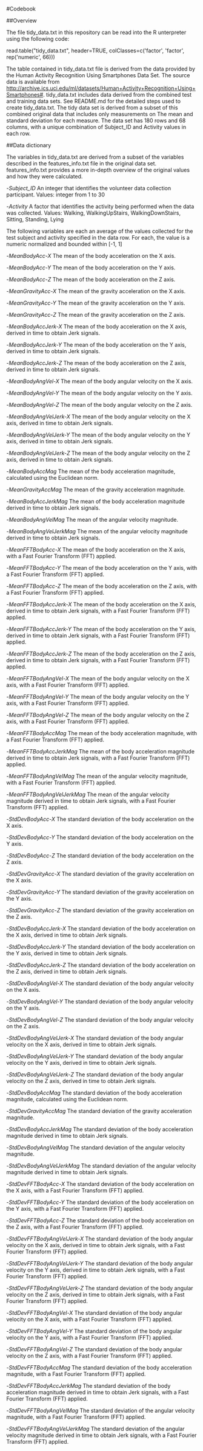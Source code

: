 #Codebook

##Overview

The file tidy_data.txt in this repository can be read into the R unterpreter using the following code:

read.table("tidy_data.txt", header=TRUE, colClasses=c('factor', 'factor', rep('numeric', 66)))


The table contained in tidy_data.txt file is derived from the data provided by the Human Activity Recognition Using Smartphones Data Set. The source data is available from http://archive.ics.uci.edu/ml/datasets/Human+Activity+Recognition+Using+Smartphones#. 
tidy_data.txt includes data derived from the combined test and training data sets. 
See README.md for the detailed steps used to create tidy_data.txt.
The tidy data set is derived from a subset of this combined original data that includes only measurements on The mean and standard deviation for each measure. The data set has 180 rows and 68 columns, with a unique combination of Subject_ID and Activity values in each row.

##Data dictionary

The variables in tidy_data.txt  are derived from a subset of the variables described in the features_info.txt file in the original data set. features_info.txt provides a more in-depth overview of the original values and how they were calculated.

-*Subject_ID*  An integer that identifies the volunteer data collection participant.
Values: integer from 1 to 30

-*Activity*  A factor that identifies the activity being performed when the data was collected.
Values: Walking, WalkingUpStairs, WalkingDownStairs, Sitting, Standing, Lying

The following variables  are each an average of the values collected for the test subject and activity specified in the data row. For each, the value is a numeric normalized and bounded within [-1, 1]

-*MeanBodyAcc-X*  The mean of the body acceleration on the X axis.

-*MeanBodyAcc-Y*  The mean of the body acceleration on the Y axis.

-*MeanBodyAcc-Z*  The mean of the body acceleration on the Z axis.

-*MeanGravityAcc-X*  The mean of the gravity acceleration on the X axis.

-*MeanGravityAcc-Y*  The mean of the gravity acceleration on the Y axis.

-*MeanGravityAcc-Z*  The mean of the gravity acceleration on the Z axis.

-*MeanBodyAccJerk-X*  The mean of the body acceleration on the X axis, derived in time to obtain Jerk signals.

-*MeanBodyAccJerk-Y*  The mean of the body acceleration on the Y axis, derived in time to obtain Jerk signals.

-*MeanBodyAccJerk-Z*  The mean of the body acceleration on the Z axis, derived in time to obtain Jerk signals.

-*MeanBodyAngVel-X*  The mean of the body angular velocity on the X axis.

-*MeanBodyAngVel-Y*  The mean of the body angular velocity on the Y axis.

-*MeanBodyAngVel-Z*  The mean of the body angular velocity on the Z axis.

-*MeanBodyAngVelJerk-X*  The mean of the body angular velocity on the X axis, derived in time to obtain Jerk signals.

-*MeanBodyAngVelJerk-Y*  The mean of the body angular velocity on the Y axis, derived in time to obtain Jerk signals.

-*MeanBodyAngVelJerk-Z*  The mean of the body angular velocity on the Z axis, derived in time to obtain Jerk signals.

-*MeanBodyAccMag*  The mean of the body acceleration magnitude, calculated using the Euclidean norm.

-*MeanGravityAccMag*  The mean of the gravity acceleration magnitude.

-*MeanBodyAccJerkMag*  The mean of the body acceleration magnitude derived in time to obtain Jerk signals.

-*MeanBodyAngVelMag*  The mean of the angular velocity magnitude.

-*MeanBodyAngVelJerkMag*  The mean of the angular velocity magnitude derived in time to obtain Jerk signals.

-*MeanFFTBodyAcc-X*  The mean of the body acceleration on the X axis, with a Fast Fourier Transform (FFT) applied.

-*MeanFFTBodyAcc-Y*  The mean of the body acceleration on the Y axis, with a Fast Fourier Transform (FFT) applied.

-*MeanFFTBodyAcc-Z*  The mean of the body acceleration on the Z axis, with a Fast Fourier Transform (FFT) applied.

-*MeanFFTBodyAccJerk-X*  The mean of the body acceleration on the X axis, derived in time to obtain Jerk signals, with a Fast Fourier Transform (FFT) applied.

-*MeanFFTBodyAccJerk-Y*  The mean of the body acceleration on the Y axis, derived in time to obtain Jerk signals, with a Fast Fourier Transform (FFT) applied.

-*MeanFFTBodyAccJerk-Z*  The mean of the body acceleration on the Z axis, derived in time to obtain Jerk signals, with a Fast Fourier Transform (FFT) applied.

-*MeanFFTBodyAngVel-X*  The mean of the body angular velocity on the X axis, with a Fast Fourier Transform (FFT) applied.

-*MeanFFTBodyAngVel-Y*  The mean of the body angular velocity on the Y axis, with a Fast Fourier Transform (FFT) applied.

-*MeanFFTBodyAngVel-Z*  The mean of the body angular velocity on the Z axis, with a Fast Fourier Transform (FFT) applied.

-*MeanFFTBodyAccMag*  The mean of the body acceleration magnitude, with a Fast Fourier Transform (FFT) applied.

-*MeanFFTBodyAccJerkMag*  The mean of the body acceleration magnitude derived in time to obtain Jerk signals, with a Fast Fourier Transform (FFT) applied.

-*MeanFFTBodyAngVelMag*  The mean of the angular velocity magnitude, with a Fast Fourier Transform (FFT) applied.

-*MeanFFTBodyAngVelJerkMag*  The mean of the angular velocity magnitude derived in time to obtain Jerk signals, with a Fast Fourier Transform (FFT) applied.

-*StdDevBodyAcc-X*  The standard deviation of the body acceleration on the X axis.

-*StdDevBodyAcc-Y*  The standard deviation of the body acceleration on the Y axis.

-*StdDevBodyAcc-Z*  The standard deviation of the body acceleration on the Z axis.

-*StdDevGravityAcc-X*  The standard deviation of the gravity acceleration on the X axis.

-*StdDevGravityAcc-Y*  The standard deviation of the gravity acceleration on the Y axis.

-*StdDevGravityAcc-Z*  The standard deviation of the gravity acceleration on the Z axis.

-*StdDevBodyAccJerk-X*  The standard deviation of the body acceleration on the X axis, derived in time to obtain Jerk signals.

-*StdDevBodyAccJerk-Y*  The standard deviation of the body acceleration on the Y axis, derived in time to obtain Jerk signals.

-*StdDevBodyAccJerk-Z*  The standard deviation of the body acceleration on the Z axis, derived in time to obtain Jerk signals.

-*StdDevBodyAngVel-X*  The standard deviation of the body angular velocity on the X axis.

-*StdDevBodyAngVel-Y*  The standard deviation of the body angular velocity on the Y axis.

-*StdDevBodyAngVel-Z*  The standard deviation of the body angular velocity on the Z axis.

-*StdDevBodyAngVelJerk-X*  The standard deviation of the body angular velocity on the X axis, derived in time to obtain Jerk signals.

-*StdDevBodyAngVelJerk-Y*  The standard deviation of the body angular velocity on the Y axis, derived in time to obtain Jerk signals.

-*StdDevBodyAngVelJerk-Z*  The standard deviation of the body angular velocity on the Z axis, derived in time to obtain Jerk signals.

-*StdDevBodyAccMag*  The standard deviation of the body acceleration magnitude, calculated using the Euclidean norm.

-*StdDevGravityAccMag*  The standard deviation of the gravity acceleration magnitude.

-*StdDevBodyAccJerkMag*  The standard deviation of the body acceleration magnitude derived in time to obtain Jerk signals.

-*StdDevBodyAngVelMag*  The standard deviation of the angular velocity magnitude.

-*StdDevBodyAngVelJerkMag*  The standard deviation of the angular velocity magnitude derived in time to obtain Jerk signals.

-*StdDevFFTBodyAcc-X*  The standard deviation of the body acceleration on the X axis, with a Fast Fourier Transform (FFT) applied.

-*StdDevFFTBodyAcc-Y*  The standard deviation of the body acceleration on the Y axis, with a Fast Fourier Transform (FFT) applied.

-*StdDevFFTBodyAcc-Z*  The standard deviation of the body acceleration on the Z axis, with a Fast Fourier Transform (FFT) applied.

-*StdDevFFTBodyAngVelJerk-X*  The standard deviation of the body angular velocity on the X axis, derived in time to obtain Jerk signals, with a Fast Fourier Transform (FFT) applied.

-*StdDevFFTBodyAngVelJerk-Y*  The standard deviation of the body angular velocity on the Y axis, derived in time to obtain Jerk signals, with a Fast Fourier Transform (FFT) applied.

-*StdDevFFTBodyAngVelJerk-Z*  The standard deviation of the body angular velocity on the Z axis, derived in time to obtain Jerk signals, with a Fast Fourier Transform (FFT) applied.

-*StdDevFFTBodyAngVel-X*  The standard deviation of the body angular velocity on the X axis, with a Fast Fourier Transform (FFT) applied.

-*StdDevFFTBodyAngVel-Y*  The standard deviation of the body angular velocity on the Y axis, with a Fast Fourier Transform (FFT) applied.

-*StdDevFFTBodyAngVel-Z*  The standard deviation of the body angular velocity on the Z axis, with a Fast Fourier Transform (FFT) applied.

-*StdDevFFTBodyAccMag*  The standard deviation of the body acceleration magnitude, with a Fast Fourier Transform (FFT) applied.

-*StdDevFFTBodyAccJerkMag*  The standard deviation of the body acceleration magnitude derived in time to obtain Jerk signals, with a Fast Fourier Transform (FFT) applied.

-*StdDevFFTBodyAngVelMag*  The standard deviation of the angular velocity magnitude, with a Fast Fourier Transform (FFT) applied.

-*StdDevFFTBodyAngVelJerkMag*  The standard deviation of the angular velocity magnitude derived in time to obtain Jerk signals, with a Fast Fourier Transform (FFT) applied.

